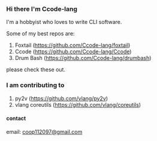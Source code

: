 ### Hi there I'm Ccode-lang
I'm a hobbyist who loves to write CLI software.  

Some of my best repos are:  
1. Foxtail (https://github.com/Ccode-lang/foxtail)
2. Ccode (https://github.com/Ccode-lang/Ccode)
3. Drum Bash (https://github.com/Ccode-lang/drumbash)


please check these out.

### I am contributing to
1. py2v (https://github.com/vlang/py2v)
2. vlang coreutils (https://github.com/vlang/coreutils)

#### contact
email: coop112097@gmail.com
